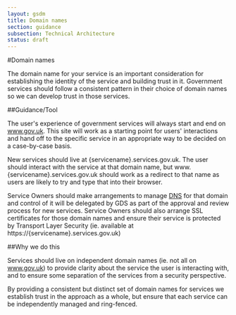 ```yaml
---
layout: gsdm
title: Domain names
section: guidance
subsection: Technical Architecture
status: draft
---
```

    
#Domain names

The domain name for your service is an important consideration for establishing the identity of the service and building trust in it. Government services should follow a consistent pattern in their choice of domain names so we can develop trust in those services.

##Guidance/Tool

The user's experience of government services will always start and end on www.gov.uk. This site will work as a starting point for users' interactions and hand off to the specific service in an appropriate way to be decided on a case-by-case basis.

New services should live at {servicename}.services.gov.uk. The user should interact with the service at that domain name, but www.{servicename}.services.gov.uk should work as a redirect to that name as users are likely to try and type that into their browser.

Service Owners should make arrangements to manage [DNS](http://en.wikipedia.org/wiki/Domain_Name_System) for that domain and control of it will be delegated by GDS as part of the approval and review process for new services. Service Owners should also arrange SSL certificates for those domain names and ensure their service is protected by Transport Layer Security (ie. available at https://{servicename}.services.gov.uk)

##Why we do this

Services should live on independent domain names (ie. not all on www.gov.uk) to provide clarity about the service the user is interacting with, and to ensure some separation of the services from a security perspective.

By providing a consistent but distinct set of domain names for services we establish trust in the approach as a whole, but ensure that each service can be independently managed and ring-fenced.

